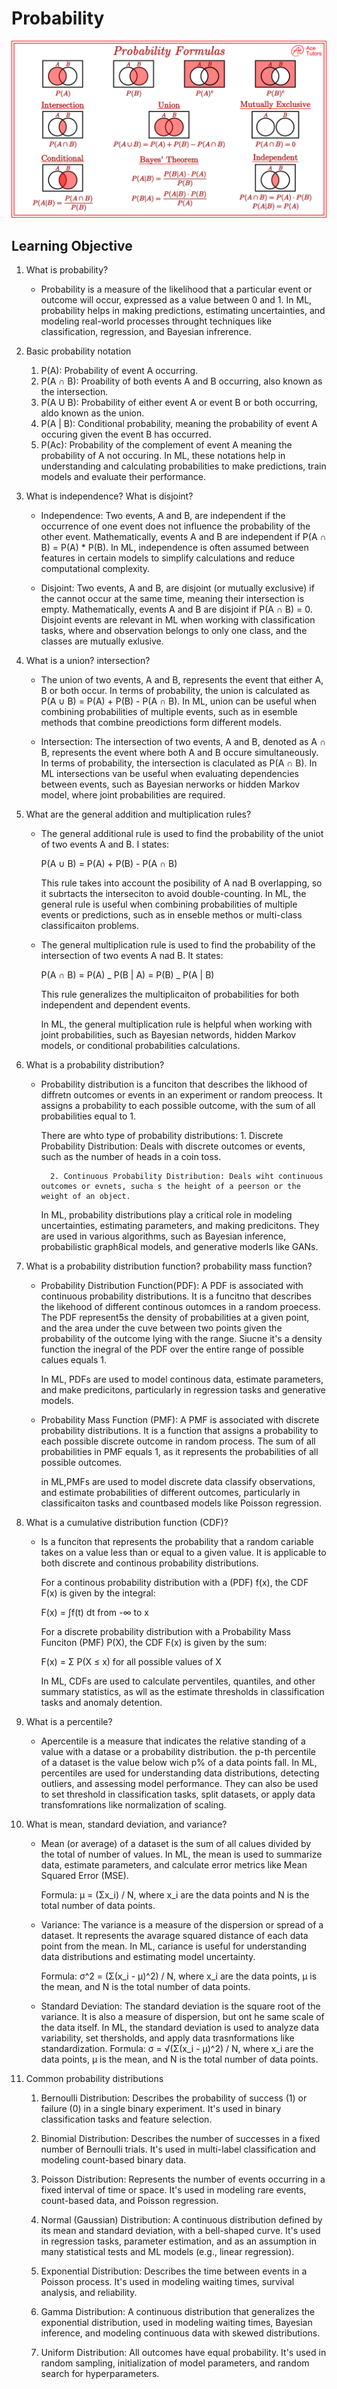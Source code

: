 # Probability

<img src="./images/probability-formula-cheat-sheet-1.png" alt="Alt text" title="Probability image">

## Learning Objective

1.  What is probability?

    - Probability is a measure of the likelihood that a particular event or outcome will occur, expressed as a value between 0 and 1. In ML, probability helps in making predictions, estimating uncertainties, and modeling real-world processes throught techniques like classification, regression, and Bayesian infrerence.

2.  Basic probability notation

    1. P(A): Probability of event A occurring.
    2. P(A ∩ B): Proability of both events A and B occurring, also known as the intersection.
    3. P(A U B): Probability of either event A or event B or both occurring, aldo known as the union.
    4. P(A | B): Conditional probability, meaning the probability of event A occuring given the event B has occurred.
    5. P(Ac): Probability of the complement of event A meaning the probability of A not occuring.
       In ML, these notations help in understanding and calculating probabilities to make predictions, train models and evaluate their performance.

3.  What is independence? What is disjoint?

    - Independence: Two events, A and B, are independent if the occurrence of one event does not influence the probability of the other event. Mathematically, events A and B are independent if P(A ∩ B) = P(A) \* P(B). In ML, independence is often assumed between features in certain models to simplify calculations and reduce computational complexity.

    - Disjoint: Two events, A and B, are disjoint (or mutually exclusive) if the cannot occur at the same time, meaning their intersection is empty. Mathematically, events A and B are disjoint if P(A ∩ B) = 0. Disjoint events are relevant in ML when working with classification tasks, where and observation belongs to only one class, and the classes are mutually exlusive.

4.  What is a union? intersection?

    - The union of two events, A and B, represents the event that either A, B or both occur. In terms of probability, the union is calculated as P(A ∪ B) = P(A) + P(B) - P(A ∩ B). In ML, union can be useful when combining probabilities of multiple events, such as in esemble methods that combine preodictions form different models.

    - Intersection: The intersection of two events, A and B, denoted as A ∩ B, represents the event where both A and B occure simultaneously. In terms of probability, the intersection is claculated as P(A ∩ B). In ML intersections van be useful when evaluating dependencies between events, such as Bayesian nerworks or hidden Markov model, where joint probabilities are required.

5.  What are the general addition and multiplication rules?

    - The general additional rule is used to find the probability of the uniot of two events A and B. I states:

      P(A ∪ B) = P(A) + P(B) - P(A ∩ B)

      This rule takes into account the posibility of A nad B overlapping, so it subrtacts the interseciton to avoid double-counting. In ML, the general rule is useful when combining probabilities of multiple events or predictions, such as in enseble methos or multi-class classificaiton problems.

    - The general multiplication rule is used to find the probability of the intersection of two events A nad B. It states:

      P(A ∩ B) = P(A) _ P(B | A) = P(B) _ P(A | B)

      This rule generalizes the multiplicaiton of probabilities for both independent and dependent events.

      In ML, the general multiplication rule is helpful when working with joint probabilities, such as Bayesian networds, hidden Markov models, or conditional probabilities calculations.

6.  What is a probability distribution?

    - Probability distribution is a funciton that describes the likhood of diffretn outcomes or events in an experiment or random preocess. It assigns a probability to each possible outcome, with the sum of all probabilities equal to 1.

      There are whto type of probability distributions: 1. Discrete Probability Distribution: Deals with discrete outcomes or events, such as the number of heads in a coin toss.

            2. Continuous Probability Distribution: Deals wiht continuous outcomes or evnets, sucha s the height of a peerson or the weight of an object.

      In ML, probability distributions play a critical role in modeling uncertainties, estimating parameters, and making predicitons. They are used in various algorithms, such as Bayesian inference, probabilistic graph8ical models, and generative moderls like GANs.

7.  What is a probability distribution function? probability mass function?

    - Probability Distribution Function(PDF): A PDF is associated with continuous probability distributions. It is a funcitno that describes the likehood of different continous outomces in a random proecess. The PDF represent5s the density of probabilities at a given point, and the area under the cuve between two points given the probability of the outcome lying with the range. Siucne it's a density function the inegral of the PDF over the entire range of possible calues equals 1.

      In ML, PDFs are used to model continous data, estimate parameters, and make predicitons, particularly in regression tasks and generative models.

    - Probability Mass Function (PMF): A PMF is associated with discrete probability distributions. It is a function that assigns a probability to each possible discrete outcome in random process. The sum of all probabilities in PMF equals 1, as it represents the probabilities of all possible outcomes.

      in ML,PMFs are used to model discrete data classify observations, and estimate probabilities of different outcomes, particularly in classificaiton tasks and countbased models like Poisson regression.

8.  What is a cumulative distribution function (CDF)?

    - Is a funciton that represents the probability that a random cariable takes on a value less than or equal to a given value. It is applicable to both discrete and continous probability distributions.

      For a continous probability distribution with a (PDF) f(x), the CDF F(x) is given by the integral:

      F(x) = ∫f(t) dt from -∞ to x

      For a discrete probability distribution with a Probability Mass Funciton (PMF) P(X), the CDF F(x) is given by the sum:

      F(x) = Σ P(X ≤ x) for all possible values of X

      In ML, CDFs are used to calculate perventiles, quantiles, and other summary statistics, as wll as the estimate thresholds in classification tasks and anomaly detention.

9.  What is a percentile?

    - Apercentile is a measure that indicates the relative standing of a value with a datase or a probability distribution. the p-th percentile of a dataset is the value below wich p% of a data points fall. In ML, percentiles are used for understanding data distributions, detecting outliers, and assessing model performance. They can also be used to set threshold in classification tasks, split datasets, or apply data transfomrations like normalization of scaling.

10. What is mean, standard deviation, and variance?

    - Mean (or average) of a dataset is the sum of all calues divided by the total of number of values. In ML, the mean is used to summarize data, estimate parameters, and calculate error metrics like Mean Squared Error (MSE).

      Formula: μ = (Σx_i) / N, where x_i are the data points and N is the total number of data points.

    - Variance: The variance is a measure of the dispersion or spread of a dataset. It represents the avarage squared distance of each data point from the mean. In ML, cariance is useful for understanding data distributions and estimating model uncertainty.

      Formula: σ^2 = (Σ(x_i - μ)^2) / N, where x_i are the data points, μ is the mean, and N is the total number of data points.

    - Standard Deviation: The standard deviation is the square root of the variance. It is also a measure of dispersion, but ont he same scale of the data itself. In ML, the standard deviation is used to analyze data variability, set thersholds, and apply data trasnformations like standardization.
      Formula: σ = √(Σ(x_i - μ)^2) / N, where x_i are the data points, μ is the mean, and N is the total number of data points.

11. Common probability distributions

    1. Bernoulli Distribution: Describes the probability of success (1) or failure (0) in a single binary experiment. It's used in binary classification tasks and feature selection.

    2. Binomial Distribution: Describes the number of successes in a fixed number of Bernoulli trials. It's used in multi-label classification and modeling count-based binary data.

    3. Poisson Distribution: Represents the number of events occurring in a fixed interval of time or space. It's used in modeling rare events, count-based data, and Poisson regression.

    4. Normal (Gaussian) Distribution: A continuous distribution defined by its mean and standard deviation, with a bell-shaped curve. It's used in regression tasks, parameter estimation, and as an assumption in many statistical tests and ML models (e.g., linear regression).

    5. Exponential Distribution: Describes the time between events in a Poisson process. It's used in modeling waiting times, survival analysis, and reliability.

    6. Gamma Distribution: A continuous distribution that generalizes the exponential distribution, used in modeling waiting times, Bayesian inference, and modeling continuous data with skewed distributions.

    7. Uniform Distribution: All outcomes have equal probability. It's used in random sampling, initialization of model parameters, and random search for hyperparameters.
